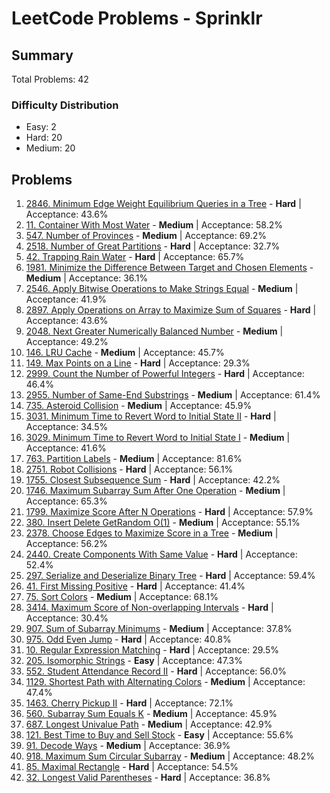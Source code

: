 # LeetCode Problems - Sprinklr

## Summary
Total Problems: 42

### Difficulty Distribution

- Easy: 2
- Hard: 20
- Medium: 20

## Problems

1. [2846. Minimum Edge Weight Equilibrium Queries in a Tree](https://leetcode.com/problems/minimum-edge-weight-equilibrium-queries-in-a-tree/) - **Hard** | Acceptance: 43.6%
2. [11. Container With Most Water](https://leetcode.com/problems/container-with-most-water/) - **Medium** | Acceptance: 58.2%
3. [547. Number of Provinces](https://leetcode.com/problems/number-of-provinces/) - **Medium** | Acceptance: 69.2%
4. [2518. Number of Great Partitions](https://leetcode.com/problems/number-of-great-partitions/) - **Hard** | Acceptance: 32.7%
5. [42. Trapping Rain Water](https://leetcode.com/problems/trapping-rain-water/) - **Hard** | Acceptance: 65.7%
6. [1981. Minimize the Difference Between Target and Chosen Elements](https://leetcode.com/problems/minimize-the-difference-between-target-and-chosen-elements/) - **Medium** | Acceptance: 36.1%
7. [2546. Apply Bitwise Operations to Make Strings Equal](https://leetcode.com/problems/apply-bitwise-operations-to-make-strings-equal/) - **Medium** | Acceptance: 41.9%
8. [2897. Apply Operations on Array to Maximize Sum of Squares](https://leetcode.com/problems/apply-operations-on-array-to-maximize-sum-of-squares/) - **Hard** | Acceptance: 43.6%
9. [2048. Next Greater Numerically Balanced Number](https://leetcode.com/problems/next-greater-numerically-balanced-number/) - **Medium** | Acceptance: 49.2%
10. [146. LRU Cache](https://leetcode.com/problems/lru-cache/) - **Medium** | Acceptance: 45.7%
11. [149. Max Points on a Line](https://leetcode.com/problems/max-points-on-a-line/) - **Hard** | Acceptance: 29.3%
12. [2999. Count the Number of Powerful Integers](https://leetcode.com/problems/count-the-number-of-powerful-integers/) - **Hard** | Acceptance: 46.4%
13. [2955. Number of Same-End Substrings](https://leetcode.com/problems/number-of-same-end-substrings/) - **Medium** | Acceptance: 61.4%
14. [735. Asteroid Collision](https://leetcode.com/problems/asteroid-collision/) - **Medium** | Acceptance: 45.9%
15. [3031. Minimum Time to Revert Word to Initial State II](https://leetcode.com/problems/minimum-time-to-revert-word-to-initial-state-ii/) - **Hard** | Acceptance: 34.5%
16. [3029. Minimum Time to Revert Word to Initial State I](https://leetcode.com/problems/minimum-time-to-revert-word-to-initial-state-i/) - **Medium** | Acceptance: 41.6%
17. [763. Partition Labels](https://leetcode.com/problems/partition-labels/) - **Medium** | Acceptance: 81.6%
18. [2751. Robot Collisions](https://leetcode.com/problems/robot-collisions/) - **Hard** | Acceptance: 56.1%
19. [1755. Closest Subsequence Sum](https://leetcode.com/problems/closest-subsequence-sum/) - **Hard** | Acceptance: 42.2%
20. [1746. Maximum Subarray Sum After One Operation](https://leetcode.com/problems/maximum-subarray-sum-after-one-operation/) - **Medium** | Acceptance: 65.3%
21. [1799. Maximize Score After N Operations](https://leetcode.com/problems/maximize-score-after-n-operations/) - **Hard** | Acceptance: 57.9%
22. [380. Insert Delete GetRandom O(1)](https://leetcode.com/problems/insert-delete-getrandom-o1/) - **Medium** | Acceptance: 55.1%
23. [2378. Choose Edges to Maximize Score in a Tree](https://leetcode.com/problems/choose-edges-to-maximize-score-in-a-tree/) - **Medium** | Acceptance: 56.2%
24. [2440. Create Components With Same Value](https://leetcode.com/problems/create-components-with-same-value/) - **Hard** | Acceptance: 52.4%
25. [297. Serialize and Deserialize Binary Tree](https://leetcode.com/problems/serialize-and-deserialize-binary-tree/) - **Hard** | Acceptance: 59.4%
26. [41. First Missing Positive](https://leetcode.com/problems/first-missing-positive/) - **Hard** | Acceptance: 41.4%
27. [75. Sort Colors](https://leetcode.com/problems/sort-colors/) - **Medium** | Acceptance: 68.1%
28. [3414. Maximum Score of Non-overlapping Intervals](https://leetcode.com/problems/maximum-score-of-non-overlapping-intervals/) - **Hard** | Acceptance: 30.4%
29. [907. Sum of Subarray Minimums](https://leetcode.com/problems/sum-of-subarray-minimums/) - **Medium** | Acceptance: 37.8%
30. [975. Odd Even Jump](https://leetcode.com/problems/odd-even-jump/) - **Hard** | Acceptance: 40.8%
31. [10. Regular Expression Matching](https://leetcode.com/problems/regular-expression-matching/) - **Hard** | Acceptance: 29.5%
32. [205. Isomorphic Strings](https://leetcode.com/problems/isomorphic-strings/) - **Easy** | Acceptance: 47.3%
33. [552. Student Attendance Record II](https://leetcode.com/problems/student-attendance-record-ii/) - **Hard** | Acceptance: 56.0%
34. [1129. Shortest Path with Alternating Colors](https://leetcode.com/problems/shortest-path-with-alternating-colors/) - **Medium** | Acceptance: 47.4%
35. [1463. Cherry Pickup II](https://leetcode.com/problems/cherry-pickup-ii/) - **Hard** | Acceptance: 72.1%
36. [560. Subarray Sum Equals K](https://leetcode.com/problems/subarray-sum-equals-k/) - **Medium** | Acceptance: 45.9%
37. [687. Longest Univalue Path](https://leetcode.com/problems/longest-univalue-path/) - **Medium** | Acceptance: 42.9%
38. [121. Best Time to Buy and Sell Stock](https://leetcode.com/problems/best-time-to-buy-and-sell-stock/) - **Easy** | Acceptance: 55.6%
39. [91. Decode Ways](https://leetcode.com/problems/decode-ways/) - **Medium** | Acceptance: 36.9%
40. [918. Maximum Sum Circular Subarray](https://leetcode.com/problems/maximum-sum-circular-subarray/) - **Medium** | Acceptance: 48.2%
41. [85. Maximal Rectangle](https://leetcode.com/problems/maximal-rectangle/) - **Hard** | Acceptance: 54.5%
42. [32. Longest Valid Parentheses](https://leetcode.com/problems/longest-valid-parentheses/) - **Hard** | Acceptance: 36.8%